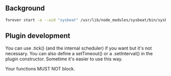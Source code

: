 ## Background

```bash
forever start -a --uid "sysbeat" /usr/lib/node_modules/sysbeat/bin/sysbeat.js /etc/sysbeat.json
```

## Plugin development

You can use .tick() (and the internal scheduler) if you want but it's not necessary. You can also define a setTimeout() or a .setInterval() in the plugin constructor. Sometime it's easier to use this way.

Your functions MUST NOT block.

